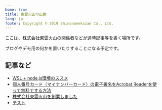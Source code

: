 ```yaml
---
home: true
title: 東雲火山の山麓
lang: ja
footer: Copyright © 2019 Shinonomekazan Co., Ltd.
---
```


ここは、株式会社東雲火山の関係者などが適時記事等を書く場所です。

ブログやデモ用の何かを置いたりすることになる予定です。

## 記事など

- [WSL + node.js環境のススメ](/tips/wsl-with-node.html)
- [個人番号カード（マイナンバーカード）の電子署名をAcrobat Readerを使って無料でする方法](/tips/pdf-sign-by-mynumber-card.html)
- [株式会社東雲火山を創業しました](/sougyou.html)
- [テスト](/test.html)

